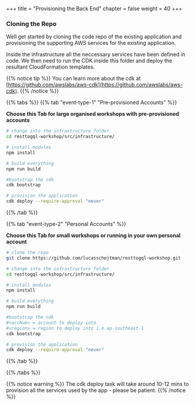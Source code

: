 +++
title = "Provisioning the Back End"
chapter = false
weight = 40
+++

### Cloning the Repo

Well get started by cloning the code repo of the existing application and provisioning the supporting AWS services for the existing application.

Inside the infrastructure all the neccessary services have been defined in code. We then need to run the CDK inside this folder and deploy the resultant CloudFormation templates.

{{% notice tip %}}
You can learn more about the cdk at [https://github.com/awslabs/aws-cdk](https://github.com/awslabs/aws-cdk).
{{% /notice %}}

{{% tabs %}}
{{% tab "event-type-1" "Pre-provisioned Accounts" %}}

<b>Choose this Tab for large organised workshops with pre-provisioned accounts</b>

```bash
# change into the infrastructure folder
cd resttogql-workshop/src/infrastructure/

# install modules
npm install

# build everything
npm run build

#bootstrap the cdk
cdk bootstrap

# provision the application
cdk deploy --require-approval "never"

```
 
{{% /tab %}}

{{% tab  "event-type-2"  "Personal Accounts" %}}

<b>Choose this Tab for small workshops or running in your own personal account</b>

```bash
# clone the repo
git clone https://github.com/lucasschejtman/resttogql-workshop.git

# change into the infrastructure folder
cd resttogql-workshop/src/infrastructure/

# install modules
npm install

# build everything
npm run build

#bootstrap the cdk
#<accNum> = account to deploy into
#<region> = region to deploy into i.e ap-southeast-1
cdk bootstrap

# provision the application
cdk deploy --require-approval "never"

```

{{% /tab %}}

{{% /tabs %}}


{{% notice warning %}}
The cdk deploy task will take around 10-12 mins to provision all the services used by the app - please be patient.
{{% /notice %}}
